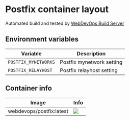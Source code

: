 # Postfix container layout

Automated build and tested by [WebDevOps Build Server](https://build.webdevops.io/)

## Environment variables

Variable             | Description
-------------------- | ------------------------------------------------------------------------------
`POSTFIX_MYNETWORKS` | Postfix mynetwork setting
`POSTFIX_RELAYHOST`  | Postfix relayhost setting

## Container info

Image                               | Info                                                                       
----------------------------------- | ----------------------------------------------------------------------------------
webdevops/postfix:latest            | [![](https://badge.imagelayers.io/webdevops/postfix:latest.svg)](https://imagelayers.io/?images=webdevops/postfix:latest 'Get your own badge on imagelayers.io')
